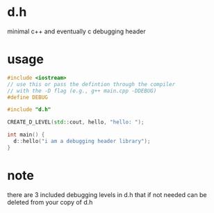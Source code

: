 # d.h
minimal c++ and eventually c debugging header

# usage

```c++
#include <iostream>
// use this or pass the defintion through the compiler
// with the -D flag (e.g., g++ main.cpp -DDEBUG)
#define DEBUG

#include "d.h"

CREATE_D_LEVEL(std::cout, hello, "hello: ");

int main() {
  d::hello("i am a debugging header library");
}
```

# note
there are 3 included debugging levels in d.h that if not needed can be deleted from your copy of d.h

